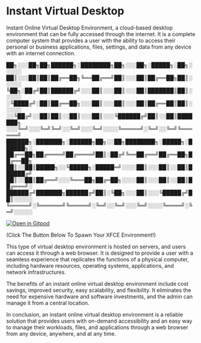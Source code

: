 # Instant Virtual Desktop

Instant Online Virtual Desktop Environment, a cloud-based desktop environment that can be fully accessed through the internet. It is a complete computer system that provides a user with the ability to access their personal or business applications, files, settings, and data from any device with an internet connection.


██╗░░░██╗██╗██████╗░████████╗██╗░░░██╗░█████╗░██╗░░░░░
██║░░░██║██║██╔══██╗╚══██╔══╝██║░░░██║██╔══██╗██║░░░░░
╚██╗░██╔╝██║██████╔╝░░░██║░░░██║░░░██║███████║██║░░░░░
░╚████╔╝░██║██╔══██╗░░░██║░░░██║░░░██║██╔══██║██║░░░░░
░░╚██╔╝░░██║██║░░██║░░░██║░░░╚██████╔╝██║░░██║███████╗
░░░╚═╝░░░╚═╝╚═╝░░╚═╝░░░╚═╝░░░░╚═════╝░╚═╝░░╚═╝╚══════╝
██████╗░███████╗░██████╗██╗░░██╗████████╗░█████╗░██████╗░
██╔══██╗██╔════╝██╔════╝██║░██╔╝╚══██╔══╝██╔══██╗██╔══██╗
██║░░██║█████╗░░╚█████╗░█████═╝░░░░██║░░░██║░░██║██████╔╝
██║░░██║██╔══╝░░░╚═══██╗██╔═██╗░░░░██║░░░██║░░██║██╔═══╝░
██████╔╝███████╗██████╔╝██║░╚██╗░░░██║░░░╚█████╔╝██║░░░░░
╚═════╝░╚══════╝╚═════╝░╚═╝░░╚═╝░░░╚═╝░░░░╚════╝░╚═╝░░░░░

[![Open in Gitpod](https://gitpod.io/button/open-in-gitpod.svg)](https://gitpod.io/#https://github.com/donspablo/instant-virtual-desktop)

(Click The Button Below To Spawn Your XFCE Environment!)

This type of virtual desktop environment is hosted on servers, and users can access it through a web browser. It is designed to provide a user with a seamless experience that replicates the functions of a physical computer, including hardware resources, operating systems, applications, and network infrastructures.

The benefits of an instant online virtual desktop environment include cost savings, improved security, easy scalability, and flexibility. It eliminates the need for expensive hardware and software investments, and the admin can manage it from a central location.

In conclusion, an instant online virtual desktop environment is a reliable solution that provides users with on-demand accessibility and an easy way to manage their workloads, files, and applications through a web browser from any device, anywhere, and at any time.
